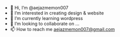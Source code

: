 - 👋 Hi, I’m @aejazmemon007
- 👀 I’m interested in creating design & website
- 🌱 I’m currently learning wordpress
- 💞️ I’m looking to collaborate on ...
- 📫 How to reach me aejazmemon007@gmail.com

<!---
aejazmemon007/aejazmemon007 is a ✨ special ✨ repository because its `README.md` (this file) appears on your GitHub profile.
You can click the Preview link to take a look at your changes.
--->
